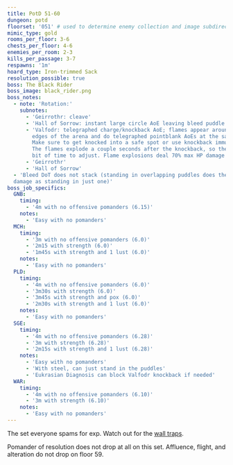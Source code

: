 ```yaml
---
title: PotD 51-60
dungeon: potd
floorset: '051' # used to determine enemy collection and image subdirectory
mimic_type: gold
rooms_per_floor: 3-6
chests_per_floor: 4-6
enemies_per_room: 2-3
kills_per_passage: 3-7
respawns: '1m'
hoard_type: Iron-trimmed Sack
resolution_possible: true
boss: The Black Rider
boss_image: black_rider.png
boss_notes:
  - note: 'Rotation:'
    subnotes:
      - 'Geirrothr: cleave'
      - 'Hall of Sorrow: instant large circle AoE leaving bleed puddle'
      - 'Valfodr: telegraphed charge/knockback AoE; flames appear around the
        edges of the arena and do telegraphed pointblank AoEs at the same time.
        Make sure to get knocked into a safe spot or use knockback immunity.
        The flames explode a couple seconds after the knockback, so there is a
        bit of time to adjust. Flame explosions deal 70% max HP damage'
      - 'Geirrothr'
      - 'Hall of Sorrow'
  - 'Bleed DoT does not stack (standing in overlapping puddles does the same
  damage as standing in just one)'
boss_job_specifics:
  GNB:
    timing:
      - '4m with no offensive pomanders (6.15)'
    notes:
      - 'Easy with no pomanders'
  MCH:
    timing:
      - '3m with no offensive pomanders (6.0)'
      - '2m15 with strength (6.0)'
      - '1m45s with strength and 1 lust (6.0)'
    notes:
      - 'Easy with no pomanders'
  PLD:
    timing:
      - '4m with no offensive pomanders (6.0)'
      - '3m30s with strength (6.0)'
      - '3m45s with strength and pox (6.0)'
      - '2m30s with strength and 1 lust (6.0)'
    notes:
      - 'Easy with no pomanders'
  SGE:
    timing:
      - '4m with no offensive pomanders (6.28)'
      - '3m with strength (6.28)'
      - '2m15s with strength and 1 lust (6.28)'
    notes:
      - 'Easy with no pomanders'
      - 'With steel, can just stand in the puddles'
      - 'Eukrasian Diagnosis can block Valfodr knockback if needed'
  WAR:
    timing:
      - '4m with no offensive pomanders (6.10)'
      - '3m with strength (6.10)'
    notes:
      - 'Easy with no pomanders'
---
```


The set everyone spams for exp. Watch out for the
[wall traps](/wall_traps.html#potd-51-79).

Pomander of resolution does not drop at all on this set. Affluence, flight, and
alteration do not drop on floor 59.
